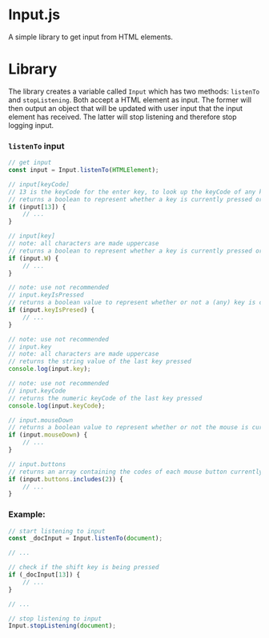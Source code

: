 # Input.js
A simple library to get input from HTML elements.

# Library
The library creates a variable called `Input` which has two methods: `listenTo` and `stopListening`. Both accept a HTML element as input. The former will then output an object that will be updated with user input that the input element has received. The latter will stop listening and therefore stop logging input.

### `listenTo` input
```js
// get input
const input = Input.listenTo(HTMLElement);

// input[keyCode]
// 13 is the keyCode for the enter key, to look up the keyCode of any key, use this website: https://matt-destroyer.github.io/Keycode-Info/
// returns a boolean to represent whether a key is currently pressed or not
if (input[13]) {
	// ...
}

// input[key]
// note: all characters are made uppercase
// returns a boolean to represent whether a key is currently pressed or not
if (input.W) {
	// ...
}

// note: use not recommended
// input.keyIsPressed
// returns a boolean value to represent whether or not a (any) key is currently pressed
if (input.keyIsPresed) {
	// ...
}

// note: use not recommended
// input.key
// note: all characters are made uppercase
// returns the string value of the last key pressed
console.log(input.key);

// note: use not recommended
// input.keyCode
// returns the numeric keyCode of the last key pressed
console.log(input.keyCode);

// input.mouseDown
// returns a boolean value to represent whether or not the mouse is currently pressed or not
if (input.mouseDown) {
	// ...
}

// input.buttons
// returns an array containing the codes of each mouse button currently pressed
if (input.buttons.includes(2)) {
	// ...
}
```

### Example:
```js
// start listening to input
const _docInput = Input.listenTo(document);

// ...

// check if the shift key is being pressed
if (_docInput[13]) {
	// ...
}

// ...

// stop listening to input
Input.stopListening(document);
```
